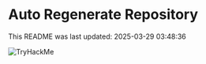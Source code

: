 # Auto Regenerate Repository

This README was last updated: 2025-03-29 03:48:36

 ![TryHackMe](https://tryhackme.com/badge/533634)